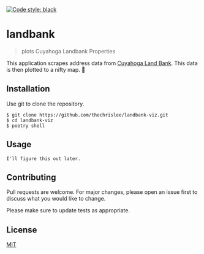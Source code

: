 [![Code style: black](https://img.shields.io/badge/code%20style-black-000000.svg)](https://github.com/psf/black)
# landbank

> plots Cuyahoga Landbank Properties

This application scrapes address data from [Cuyahoga Land Bank](https://cuyahogalandbank.org/land-bank-homes/). This data is then plotted to a nifty map. :house_with_garden:

## Installation

Use git to clone the repository.

```console
$ git clone https://github.com/thechrislee/landbank-viz.git
$ cd landbank-viz
$ poetry shell
```

## Usage

```console
I'll figure this out later.
```

## Contributing
Pull requests are welcome. For major changes, please open an issue first to discuss what you would like to change.

Please make sure to update tests as appropriate.

## License
[MIT](https://choosealicense.com/licenses/mit/)
